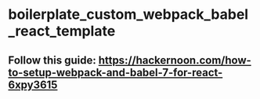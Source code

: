 # boilerplate_custom_webpack_babel_react_template

## Follow this guide: https://hackernoon.com/how-to-setup-webpack-and-babel-7-for-react-6xpy3615

